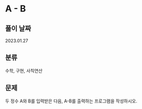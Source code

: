 # A - B

## 풀이 날짜
2023.01.27

## 분류
수학, 구현, 사칙연산

## 문제
두 정수 A와 B를 입력받은 다음, A-B를 출력하는 프로그램을 작성하시오.

